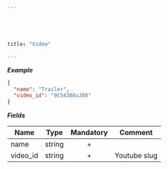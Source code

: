```yaml
---





title: "Video"

---
```


***Example***

```json
{
  "name": "Trailer",
  "video_id": "9C543B6uJ88"
}
```

***Fields***

| Name | Type   | Mandatory | Comment |
| ---- |:------:|:---------:| ------- |
| name | string |     +     ||
| video_id   | string |     +     | Youtube slug |
